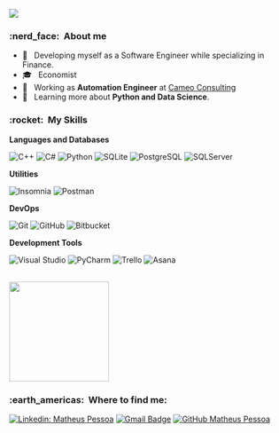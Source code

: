 ![](https://komarev.com/ghpvc/?username=metheuspsc&color=006bed)

<h3> :nerd_face: &nbsp;About me </h3>

- 🤔 &nbsp; Developing myself as a Software Engineer while specializing in Finance.
- 🎓 &nbsp; Economist
- 💼 &nbsp; Working as **Automation Engineer** at <a href="LINK DA EMPRESA">Cameo Consulting</a>
- 🌱 &nbsp; Learning more about **Python and Data Science**.

<h3> :rocket: &nbsp;My Skills </h3>

**Languages and Databases**

  ![C++](https://img.shields.io/badge/-C++-333333?style=flat&logo=C%2B%2B)
  ![C#](https://img.shields.io/badge/-CSharp-333333?style=flat&logo=Csharp)
  ![Python](https://img.shields.io/badge/-Python-333333?style=flat&logo=Python)
  ![SQLite](https://img.shields.io/badge/-SQLite-333333?style=flat&logo=sqlite)
  ![PostgreSQL](https://img.shields.io/badge/-PostgreSQL-333333?style=flat&logo=postgresql)
  ![SQLServer](https://img.shields.io/badge/-SqlServer-333333?style=flat&logo=microsoftsqlserver)

**Utilities**

  ![Insomnia](https://img.shields.io/badge/-Insomnia-333333?style=flat&logo=insomnia)
  ![Postman](https://img.shields.io/badge/-Postman-333333?style=flat&logo=postman)

**DevOps**

  ![Git](https://img.shields.io/badge/-Git-333333?style=flat&logo=git)
  ![GitHub](https://img.shields.io/badge/-GitHub-333333?style=flat&logo=github)
  ![Bitbucket](https://img.shields.io/badge/-Bitbucket-333333?style=flat&logo=bitbucket)
  
**Development Tools**

  ![Visual Studio](https://img.shields.io/badge/-Visual%20Studio-333333?style=flat&logo=visual-studio)
  ![PyCharm](https://img.shields.io/badge/-PyCharm-333333?style=flat&logo=pycharm)
  ![Trello](https://img.shields.io/badge/-Trello-333333?style=flat&logo=trello)
  ![Asana](https://img.shields.io/badge/-Asana-333333?style=flat&logo=asana)

<br/>

<a href="https://github.com/metheuspsc">
  <img height="180em" src="https://github-readme-stats.vercel.app/api?username=metheuspsc&theme=dracula&show_icons=true" />
</a>

<br/>

<h3> :earth_americas: &nbsp;Where to find me: </h3> 

[![Linkedin: Matheus Pessoa](https://img.shields.io/badge/-metheuspsc-blue?style=flat-square&logo=Linkedin&logoColor=white&link=https://www.linkedin.com/in/matheuspsc/)](https://www.linkedin.com/in/matheuspsc/)
[![Gmail Badge](https://img.shields.io/badge/-matheuspessoax@gmail.com-006bed?style=flat-square&logo=Gmail&logoColor=white&link=mailto:matheuspessoax@gmail.com)](mailto:matheuspessoax@gmail.com)
[![GitHub Matheus Pessoa]( https://img.shields.io/github/followers/metheuspsc?label=follow&style=social)](https://github.com/metheuspsc)
